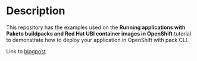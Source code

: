 # Description

This repository has the examples used on the **Running applications with Paketo buildpacks and Red Hat UBI container images in OpenShift** tutorial to demonstrate how to deploy your application in OpenShift with pack CLI.

Link to [blogpost](http://redhat.com)
